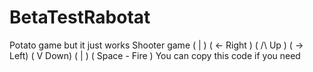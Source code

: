 # BetaTestRabotat
Potato game but it just works
Shooter game                      ( | )
( <- Right ) ( /\ Up ) ( -> Left) ( V Down)
             ( | )
( Space - Fire )
You can copy this code if you need
